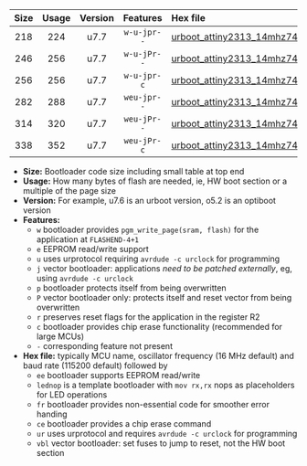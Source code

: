 |Size|Usage|Version|Features|Hex file|
|:-:|:-:|:-:|:-:|:--|
|218|224|u7.7|`w-u-jpr--`|[urboot_attiny2313_14mhz7456_38400bps_lednop_ur_vbl.hex](https://raw.githubusercontent.com/stefanrueger/urboot.hex/main/mcus/attiny2313/fcpu_14mhz7456/38400_bps/urboot_attiny2313_14mhz7456_38400bps_lednop_ur_vbl.hex)|
|246|256|u7.7|`w-u-jPr--`|[urboot_attiny2313_14mhz7456_38400bps_lednop_fr_ur_vbl.hex](https://raw.githubusercontent.com/stefanrueger/urboot.hex/main/mcus/attiny2313/fcpu_14mhz7456/38400_bps/urboot_attiny2313_14mhz7456_38400bps_lednop_fr_ur_vbl.hex)|
|256|256|u7.7|`w-u-jpr-c`|[urboot_attiny2313_14mhz7456_38400bps_lednop_fr_ce_ur_vbl.hex](https://raw.githubusercontent.com/stefanrueger/urboot.hex/main/mcus/attiny2313/fcpu_14mhz7456/38400_bps/urboot_attiny2313_14mhz7456_38400bps_lednop_fr_ce_ur_vbl.hex)|
|282|288|u7.7|`weu-jpr--`|[urboot_attiny2313_14mhz7456_38400bps_ee_lednop_ur_vbl.hex](https://raw.githubusercontent.com/stefanrueger/urboot.hex/main/mcus/attiny2313/fcpu_14mhz7456/38400_bps/urboot_attiny2313_14mhz7456_38400bps_ee_lednop_ur_vbl.hex)|
|314|320|u7.7|`weu-jPr--`|[urboot_attiny2313_14mhz7456_38400bps_ee_lednop_fr_ur_vbl.hex](https://raw.githubusercontent.com/stefanrueger/urboot.hex/main/mcus/attiny2313/fcpu_14mhz7456/38400_bps/urboot_attiny2313_14mhz7456_38400bps_ee_lednop_fr_ur_vbl.hex)|
|338|352|u7.7|`weu-jPr-c`|[urboot_attiny2313_14mhz7456_38400bps_ee_lednop_fr_ce_ur_vbl.hex](https://raw.githubusercontent.com/stefanrueger/urboot.hex/main/mcus/attiny2313/fcpu_14mhz7456/38400_bps/urboot_attiny2313_14mhz7456_38400bps_ee_lednop_fr_ce_ur_vbl.hex)|

- **Size:** Bootloader code size including small table at top end
- **Usage:** How many bytes of flash are needed, ie, HW boot section or a multiple of the page size
- **Version:** For example, u7.6 is an urboot version, o5.2 is an optiboot version
- **Features:**
  + `w` bootloader provides `pgm_write_page(sram, flash)` for the application at `FLASHEND-4+1`
  + `e` EEPROM read/write support
  + `u` uses urprotocol requiring `avrdude -c urclock` for programming
  + `j` vector bootloader: applications *need to be patched externally*, eg, using `avrdude -c urclock`
  + `p` bootloader protects itself from being overwritten
  + `P` vector bootloader only: protects itself and reset vector from being overwritten
  + `r` preserves reset flags for the application in the register R2
  + `c` bootloader provides chip erase functionality (recommended for large MCUs)
  + `-` corresponding feature not present
- **Hex file:** typically MCU name, oscillator frequency (16 MHz default) and baud rate (115200 default) followed by
  + `ee` bootloader supports EEPROM read/write
  + `lednop` is a template bootloader with `mov rx,rx` nops as placeholders for LED operations
  + `fr` bootloader provides non-essential code for smoother error handing
  + `ce` bootloader provides a chip erase command
  + `ur` uses urprotocol and requires `avrdude -c urclock` for programming
  + `vbl` vector bootloader: set fuses to jump to reset, not the HW boot section
